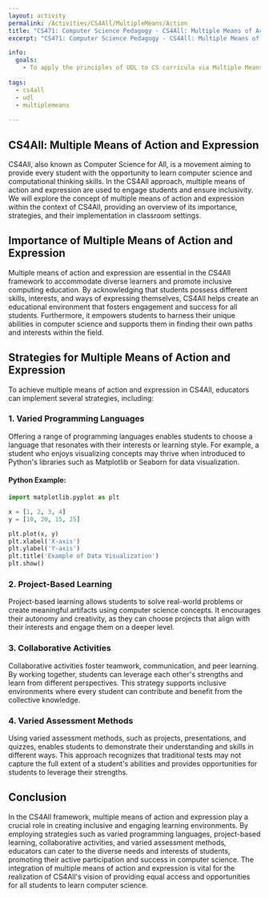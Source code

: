 ```yaml
---
layout: activity
permalink: /Activities/CS4All/MultipleMeans/Action
title: "CS471: Computer Science Pedagogy - CS4All: Multiple Means of Action and Expression"
excerpt: "CS471: Computer Science Pedagogy - CS4All: Multiple Means of Action and Expression"

info:
  goals: 
    - To apply the principles of UDL to CS curricula via Multiple Means of Action and Expression
        
tags:
  - cs4all
  - udl
  - multiplemeans
  
---
```


## CS4All: Multiple Means of Action and Expression
CS4All, also known as Computer Science for All, is a movement aiming to provide every student with the opportunity to learn computer science and computational thinking skills. In the CS4All approach, multiple means of action and expression are used to engage students and ensure inclusivity. We will explore the concept of multiple means of action and expression within the context of CS4All, providing an overview of its importance, strategies, and their implementation in classroom settings.

## Importance of Multiple Means of Action and Expression
Multiple means of action and expression are essential in the CS4All framework to accommodate diverse learners and promote inclusive computing education. By acknowledging that students possess different skills, interests, and ways of expressing themselves, CS4All helps create an educational environment that fosters engagement and success for all students. Furthermore, it empowers students to harness their unique abilities in computer science and supports them in finding their own paths and interests within the field.

## Strategies for Multiple Means of Action and Expression
To achieve multiple means of action and expression in CS4All, educators can implement several strategies, including:

### 1. Varied Programming Languages
Offering a range of programming languages enables students to choose a language that resonates with their interests or learning style. For example, a student who enjoys visualizing concepts may thrive when introduced to Python's libraries such as Matplotlib or Seaborn for data visualization.

#### Python Example:
```python
import matplotlib.pyplot as plt

x = [1, 2, 3, 4]
y = [10, 20, 15, 25]

plt.plot(x, y)
plt.xlabel('X-axis')
plt.ylabel('Y-axis')
plt.title('Example of Data Visualization')
plt.show()
```

### 2. Project-Based Learning
Project-based learning allows students to solve real-world problems or create meaningful artifacts using computer science concepts. It encourages their autonomy and creativity, as they can choose projects that align with their interests and engage them on a deeper level.

### 3. Collaborative Activities
Collaborative activities foster teamwork, communication, and peer learning. By working together, students can leverage each other's strengths and learn from different perspectives. This strategy supports inclusive environments where every student can contribute and benefit from the collective knowledge.

### 4. Varied Assessment Methods
Using varied assessment methods, such as projects, presentations, and quizzes, enables students to demonstrate their understanding and skills in different ways. This approach recognizes that traditional tests may not capture the full extent of a student's abilities and provides opportunities for students to leverage their strengths.

## Conclusion
In the CS4All framework, multiple means of action and expression play a crucial role in creating inclusive and engaging learning environments. By employing strategies such as varied programming languages, project-based learning, collaborative activities, and varied assessment methods, educators can cater to the diverse needs and interests of students, promoting their active participation and success in computer science. The integration of multiple means of action and expression is vital for the realization of CS4All's vision of providing equal access and opportunities for all students to learn computer science.
